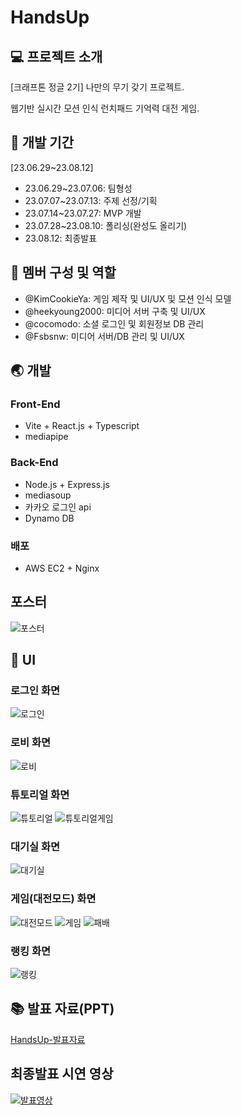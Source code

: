 # HandsUp

## 💻 프로젝트 소개

[크래프톤 정글 2기] 나만의 무기 갖기 프로젝트.

웹기반 실시간 모션 인식 런치패드 기억력 대전 게임.

## :calendar: 개발 기간

[23.06.29~23.08.12]

- 23.06.29~23.07.06: 팀형성
- 23.07.07~23.07.13: 주제 선정/기획
- 23.07.14~23.07.27: MVP 개발
- 23.07.28~23.08.10: 폴리싱(완성도 올리기)
- 23.08.12: 최종발표

## 👋 멤버 구성 및 역할

- @KimCookieYa: 게임 제작 및 UI/UX 및 모션 인식 모델
- @heekyoung2000: 미디어 서버 구축 및 UI/UX
- @cocomodo: 소셜 로그인 및 회원정보 DB 관리
- @Fsbsnw: 미디어 서버/DB 관리 및 UI/UX

## 🌏 개발

### Front-End

- Vite + React.js + Typescript
- mediapipe

### Back-End

- Node.js + Express.js
- mediasoup
- 카카오 로그인 api
- Dynamo DB

### 배포

- AWS EC2 + Nginx

## 포스터

![포스터](./public/HandsUp-포스터.jpg)

## 📱 UI

### 로그인 화면

![로그인](./public/HandsUp-로그인화면.png)

### 로비 화면

![로비](./public/HandsUp-로비화면.png)

### 튜토리얼 화면

![튜토리얼](./public/HandsUp-튜토리얼화면.png)
![튜토리얼게임](./public/HandsUp-튜토리얼게임화면.png)

### 대기실 화면

![대기실](./public/HandsUp-대기실화면.png)

### 게임(대전모드) 화면

![대전모드](./public/HandsUp-대전모드화면.png)
![게임](./public/HandsUp-게임화면.png)
![패배](./public/HandsUp-패배화면.png)

### 랭킹 화면

![랭킹](./public/HandsUp-랭킹화면.png)

## 📚 발표 자료(PPT)

[HandsUp-발표자료](./public/HandsUp-발표자료.pdf)

## 최종발표 시연 영상

[![발표영상](./public/HandsUp-썸네일.jpg)](https://youtu.be/omoCHSM-2M0)
